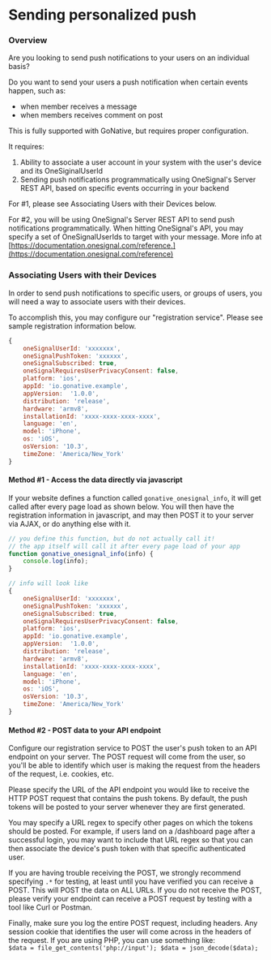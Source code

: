 # Sending personalized push

### **Overview**

Are you looking to send push notifications to your users on an individual basis?

Do you want to send your users a push notification when certain events happen, such as:

* when member receives a message
* when members receives comment on post

This is fully supported with GoNative, but requires proper configuration. 

It requires:

1. Ability to associate a user account in your system with the user's device and its OneSiginalUserId
2. Sending push notifications programmatically using OneSignal's Server REST API, based on specific events occurring in your backend

For \#1, please see Associating Users with their Devices below.

For \#2, you will be using OneSignal's Server REST API to send push notifications programmatically. When hitting OneSignal's API, you may specify a set of OneSignalUserIds to target with your message. More info at [https://documentation.onesignal.com/reference.](https://documentation.onesignal.com/reference) 

### **Associating Users with their Devices**

In order to send push notifications to specific users, or groups of users, you will need a way to associate users with their devices.

To accomplish this, you may configure our "registration service". Please see sample registration information below.

```javascript
{
    oneSignalUserId: 'xxxxxxx',
    oneSignalPushToken: 'xxxxxx',
    oneSignalSubscribed: true,
    oneSignalRequiresUserPrivacyConsent: false,
    platform: 'ios',
    appId: 'io.gonative.example',
    appVersion:  '1.0.0',
    distribution: 'release',
    hardware: 'armv8',
    installationId: 'xxxx-xxxx-xxxx-xxxx',
    language: 'en',
    model: 'iPhone',
    os: 'iOS',
    osVersion: '10.3',
    timeZone: 'America/New_York'
}
```

#### **Method \#1 - Access the data directly via javascript**

If your website defines a function called `gonative_onesignal_info`, it will get called after every page load as shown below. You will then have the registration information in javascript, and may then POST it to your server via AJAX, or do anything else with it.

```javascript
// you define this function, but do not actually call it! 
// the app itself will call it after every page load of your app
function gonative_onesignal_info(info) {
    console.log(info);
}

// info will look like
{
    oneSignalUserId: 'xxxxxxx',
    oneSignalPushToken: 'xxxxxx',
    oneSignalSubscribed: true,
    oneSignalRequiresUserPrivacyConsent: false,
    platform: 'ios',
    appId: 'io.gonative.example',
    appVersion:  '1.0.0',
    distribution: 'release',
    hardware: 'armv8',
    installationId: 'xxxx-xxxx-xxxx-xxxx',
    language: 'en',
    model: 'iPhone',
    os: 'iOS',
    osVersion: '10.3',
    timeZone: 'America/New_York'
}
```

#### **Method \#2 - POST data to your API endpoint**

Configure our registration service to POST the user's push token to an API endpoint on your server. The POST request will come from the user, so you'll be able to identify which user is making the request from the headers of the request, i.e. cookies, etc.

Please specify the URL of the API endpoint you would like to receive the HTTP POST request that contains the push tokens. By default, the push tokens will be posted to your server whenever they are first generated.

You may specify a URL regex to specify other pages on which the tokens should be posted. For example, if users land on a /dashboard page after a successful login, you may want to include that URL regex so that you can then associate the device's push token with that specific authenticated user.

If you are having trouble receiving the POST, we strongly recommend specifying `.*` for testing, at least until you have verified you can receive a POST. This will POST the data on ALL URLs. If you do not receive the POST, please verify your endpoint can receive a POST request by testing with a tool like Curl or Postman.

Finally, make sure you log the entire POST request, including headers. Any session cookie that identifies the user will come across in the headers of the request. If you are using PHP, you can use something like:  
`$data = file_get_contents('php://input'); $data = json_decode($data);`

